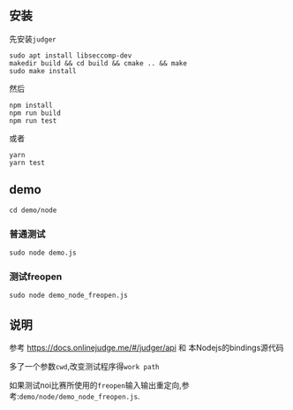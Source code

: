 ## 安装

先安装`judger`

```
sudo apt install libseccomp-dev
makedir build && cd build && cmake .. && make
sudo make install
```

然后

```
npm install
npm run build
npm run test
```

或者

```
yarn
yarn test
```



## demo

```
cd demo/node
```

### 普通测试

```
sudo node demo.js
```

### 测试freopen

```
sudo node demo_node_freopen.js
```

## 说明

参考 https://docs.onlinejudge.me/#/judger/api 和 本Nodejs的bindings源代码 

多了一个参数`cwd`,改变测试程序得`work path`

如果测试noi比赛所使用的`freopen`输入输出重定向,参考:`demo/node/demo_node_freopen.js`.
